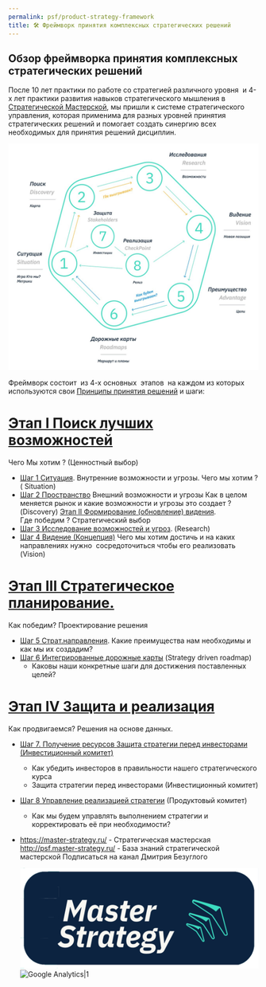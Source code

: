 ```yaml
---
permalink: psf/product-strategy-framework
title: 🛠️ Фреймворк принятия комплексных стратегических решений
---
```


## Обзор фреймворка принятия комплексных стратегических решений

После 10 лет практики по работе со стратегией различного уровня  и 4-х лет практики развития  навыков стратегического мышления в [Стратегической Мастерской](https://master-strategy.ru/), мы пришли к системе стратегического управления, которая применима для разных уровней принятия стратегических решений и помогает создать синергию всех необходимых для принятия решений дисциплин.

![8-step_2023-10-17_18-12-26.jpg](Img_PSF/8-step_2023-10-17_18-12-26.jpg)

Фреймворк состоит  из 4-х основных  этапов  на каждом из которых используются свои [Принципы принятия решений](%D0%9C%D0%BE%D0%B4%D0%B5%D0%BB%D0%B8/%D0%9F%D1%80%D0%B8%D0%BD%D1%86%D0%B8%D0%BF%D1%8B%20%D0%BF%D1%80%D0%B8%D0%BD%D1%8F%D1%82%D0%B8%D1%8F%20%D1%80%D0%B5%D1%88%D0%B5%D0%BD%D0%B8%D0%B9.md) и шаги:

# [Этап I Поиск лучших возможностей](%D0%A1%D1%82%D1%80%D0%B0%D1%82%D0%B5%D0%B3%D0%B8%D1%87%D0%B5%D1%81%D0%BA%D0%B8%D0%B9%20%D1%86%D0%B8%D0%BA%D0%BB%20%D1%83%D0%BF%D1%80%D0%B0%D0%B2%D0%BB%D0%B5%D0%BD%D0%B8%D1%8F/%D0%AD%D1%82%D0%B0%D0%BF%20I%20%D0%9F%D0%BE%D0%B8%D1%81%D0%BA%20%D0%BB%D1%83%D1%87%D1%88%D0%B8%D1%85%20%D0%B2%D0%BE%D0%B7%D0%BC%D0%BE%D0%B6%D0%BD%D0%BE%D1%81%D1%82%D0%B5%D0%B9.md) 

Чего Мы хотим ?  (Ценностный выбор)

* [Шаг 1 Ситуация](%D0%A1%D1%82%D1%80%D0%B0%D1%82%D0%B5%D0%B3%D0%B8%D1%87%D0%B5%D1%81%D0%BA%D0%B8%D0%B9%20%D1%86%D0%B8%D0%BA%D0%BB%20%D1%83%D0%BF%D1%80%D0%B0%D0%B2%D0%BB%D0%B5%D0%BD%D0%B8%D1%8F/%D0%A8%D0%B0%D0%B3%201%20%D0%A1%D0%B8%D1%82%D1%83%D0%B0%D1%86%D0%B8%D1%8F.md). Внутренние возможности и угрозы. Чего мы хотим ? ( Situation)
* [Шаг 2 Пространство](%D0%A1%D1%82%D1%80%D0%B0%D1%82%D0%B5%D0%B3%D0%B8%D1%87%D0%B5%D1%81%D0%BA%D0%B8%D0%B9%20%D1%86%D0%B8%D0%BA%D0%BB%20%D1%83%D0%BF%D1%80%D0%B0%D0%B2%D0%BB%D0%B5%D0%BD%D0%B8%D1%8F/%D0%A8%D0%B0%D0%B3%202%20%D0%9F%D1%80%D0%BE%D1%81%D1%82%D1%80%D0%B0%D0%BD%D1%81%D1%82%D0%B2%D0%BE.md) Внешний возможности и угрозы Как в целом меняется рынок и какие возможности и угрозы это создает ? (Discovery)
  [Этап II Формирование (обновление) видения](%D0%A1%D1%82%D1%80%D0%B0%D1%82%D0%B5%D0%B3%D0%B8%D1%87%D0%B5%D1%81%D0%BA%D0%B8%D0%B9%20%D1%86%D0%B8%D0%BA%D0%BB%20%D1%83%D0%BF%D1%80%D0%B0%D0%B2%D0%BB%D0%B5%D0%BD%D0%B8%D1%8F/%D0%AD%D1%82%D0%B0%D0%BF%20II%20%D0%A4%D0%BE%D1%80%D0%BC%D0%B8%D1%80%D0%BE%D0%B2%D0%B0%D0%BD%D0%B8%D0%B5%20%28%D0%BE%D0%B1%D0%BD%D0%BE%D0%B2%D0%BB%D0%B5%D0%BD%D0%B8%D0%B5%29%20%D0%B2%D0%B8%D0%B4%D0%B5%D0%BD%D0%B8%D1%8F.md).  
  Где победим ? Стратегический выбор
* [Шаг 3 Исследование возможностей и угроз](%D0%A1%D1%82%D1%80%D0%B0%D1%82%D0%B5%D0%B3%D0%B8%D1%87%D0%B5%D1%81%D0%BA%D0%B8%D0%B9%20%D1%86%D0%B8%D0%BA%D0%BB%20%D1%83%D0%BF%D1%80%D0%B0%D0%B2%D0%BB%D0%B5%D0%BD%D0%B8%D1%8F/%D0%A8%D0%B0%D0%B3%203%20%D0%98%D1%81%D1%81%D0%BB%D0%B5%D0%B4%D0%BE%D0%B2%D0%B0%D0%BD%D0%B8%D0%B5%20%D0%B2%D0%BE%D0%B7%D0%BC%D0%BE%D0%B6%D0%BD%D0%BE%D1%81%D1%82%D0%B5%D0%B9%20%D0%B8%20%D1%83%D0%B3%D1%80%D0%BE%D0%B7.md). (Research)
* [Шаг 4 Видение (Концепция)](%D0%A1%D1%82%D1%80%D0%B0%D1%82%D0%B5%D0%B3%D0%B8%D1%87%D0%B5%D1%81%D0%BA%D0%B8%D0%B9%20%D1%86%D0%B8%D0%BA%D0%BB%20%D1%83%D0%BF%D1%80%D0%B0%D0%B2%D0%BB%D0%B5%D0%BD%D0%B8%D1%8F/%D0%A8%D0%B0%D0%B3%204%20%D0%92%D0%B8%D0%B4%D0%B5%D0%BD%D0%B8%D0%B5%20%28%D0%9A%D0%BE%D0%BD%D1%86%D0%B5%D0%BF%D1%86%D0%B8%D1%8F%29.md) Чего мы хотим достичь и на каких направлениях нужно  сосредоточиться чтобы его реализовать (Vision)

# [Этап III Стратегическое планирование.](/404)

Как победим? Проектирование решения

* [Шаг 5 Страт.направления](/404). Какие преимущества нам необходимы и как мы их создадим? 
* [Шаг 6 Интегрированные дорожные карты](%D0%A1%D1%82%D1%80%D0%B0%D1%82%D0%B5%D0%B3%D0%B8%D1%87%D0%B5%D1%81%D0%BA%D0%B8%D0%B9%20%D1%86%D0%B8%D0%BA%D0%BB%20%D1%83%D0%BF%D1%80%D0%B0%D0%B2%D0%BB%D0%B5%D0%BD%D0%B8%D1%8F/%D0%A8%D0%B0%D0%B3%206%20%D0%98%D0%BD%D1%82%D0%B5%D0%B3%D1%80%D0%B8%D1%80%D0%BE%D0%B2%D0%B0%D0%BD%D0%BD%D1%8B%D0%B5%20%D0%B4%D0%BE%D1%80%D0%BE%D0%B6%D0%BD%D1%8B%D0%B5%20%D0%BA%D0%B0%D1%80%D1%82%D1%8B.md) (Strategy driven roadmap)
  * Каковы наши конкретные шаги для достижения поставленных целей?

# [Этап IV Защита и реализация](%D0%A1%D1%82%D1%80%D0%B0%D1%82%D0%B5%D0%B3%D0%B8%D1%87%D0%B5%D1%81%D0%BA%D0%B8%D0%B9%20%D1%86%D0%B8%D0%BA%D0%BB%20%D1%83%D0%BF%D1%80%D0%B0%D0%B2%D0%BB%D0%B5%D0%BD%D0%B8%D1%8F/%D0%AD%D1%82%D0%B0%D0%BF%20IV%20%D0%97%D0%B0%D1%89%D0%B8%D1%82%D0%B0%20%D0%B8%20%D1%80%D0%B5%D0%B0%D0%BB%D0%B8%D0%B7%D0%B0%D1%86%D0%B8%D1%8F.md) 

Как продвигаемся? Решения на основе данных.

* [Шаг 7. Получение ресурсов Защита стратегии перед инвесторами (Инвестиционный комитет)](/404) 
  
  * Как убедить инвесторов в правильности нашего стратегического курса
  * Защита стратегии перед инвесторами (Инвестиционный комитет)
* [Шаг 8 Управление реализацией стратегии](%D0%A1%D1%82%D1%80%D0%B0%D1%82%D0%B5%D0%B3%D0%B8%D1%87%D0%B5%D1%81%D0%BA%D0%B8%D0%B9%20%D1%86%D0%B8%D0%BA%D0%BB%20%D1%83%D0%BF%D1%80%D0%B0%D0%B2%D0%BB%D0%B5%D0%BD%D0%B8%D1%8F/%D0%A8%D0%B0%D0%B3%208%20%D0%A3%D0%BF%D1%80%D0%B0%D0%B2%D0%BB%D0%B5%D0%BD%D0%B8%D0%B5%20%D1%80%D0%B5%D0%B0%D0%BB%D0%B8%D0%B7%D0%B0%D1%86%D0%B8%D0%B5%D0%B9%20%D1%81%D1%82%D1%80%D0%B0%D1%82%D0%B5%D0%B3%D0%B8%D0%B8.md) (Продуктовый комитет)
  
  * Как мы будем управлять выполнением стратегии и корректировать её при необходимости?
* https://master-strategy.ru/ - Стратегическая мастерская
  http://psf.master-strategy.ru/ - База знаний стратегической мастерской
  Подписаться на канал Дмитрия Безуглого
  
  ![150](Img_PSF/MS-Small-logo.png)
  ![Google Analytics|1](https://www.google-analytics.com/collect?v=1&tid=G-ZQ2YFW25QQ-Y&cid=555&t=event&ec=page&ea=view&dp=%2Fmypage&dt=My%20Page%20Title)

